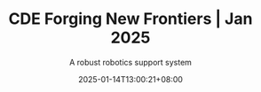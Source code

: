 ---
# Documentation: https://wowchemy.com/docs/managing-content/

title: "CDE Forging New Frontiers | Jan 2025"
subtitle: "A robust robotics support system"
summary: "We developed a novel active back support exoskeleton to reduce muscle fatigue and prevent injury on the lower back during lifting tasks. The team's work was published in IEEE Transactions on Robotics on 9 November 2023. This innovation aligns with the broader goal of creating human-centric robotic systems that enhance safety and efficiency in the workplace. Our work made waves behind the scenes of the 2024 National Day Parade (NDP) packing operations. By integrating such assistive technologies, the risk of work-related musculoskeletal disorders could be reduced while boosting both productivity and wellbeing in the workforce."

authors: []
tags: []
categories: []
date: 2025-01-14T13:00:21+08:00
lastmod: 2025-01-14T13:00:21+08:00
featured: true
draft: false

external_link: "https://cde.nus.edu.sg/a-robust-robotic-support-system/"

# Featured image
# To use, add an image named `featured.jpg/png` to your page's folder.
# Focal points: Smart, Center, TopLeft, Top, TopRight, Left, Right, BottomLeft, Bottom, BottomRight.
image:
  caption: "Credit: NUS College of Design and Engineering"
  focal_point: ""
  preview_only: false

# Projects (optional).
#   Associate this post with one or more of your projects.
#   Simply enter your project's folder or file name without extension.
#   E.g. `projects = ["internal-project"]` references `content/project/deep-learning/index.md`.
#   Otherwise, set `projects = []`.
projects: []
---